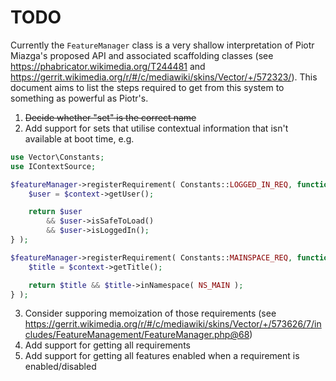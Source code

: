 TODO
====

Currently the `FeatureManager` class is a very shallow interpretation of Piotr Miazga's proposed
API and associated scaffolding classes (see https://phabricator.wikimedia.org/T244481 and
https://gerrit.wikimedia.org/r/#/c/mediawiki/skins/Vector/+/572323/). This document aims to list
the steps required to get from this system to something as powerful as Piotr's.

1. ~~Decide whether "set" is the correct name~~
2. Add support for sets that utilise contextual information that isn't available at boot time, e.g.

```php
use Vector\Constants;
use IContextSource;

$featureManager->registerRequirement( Constants::LOGGED_IN_REQ, function( IContextSource $context ) {
	$user = $context->getUser();

	return $user
		&& $user->isSafeToLoad()
		&& $user->isLoggedIn();
} );

$featureManager->registerRequirement( Constants::MAINSPACE_REQ, function ( IContextSource $context ) {
	$title = $context->getTitle();

	return $title && $title->inNamespace( NS_MAIN );
} );
```

3. Consider supporing memoization of those requirements (see https://gerrit.wikimedia.org/r/#/c/mediawiki/skins/Vector/+/573626/7/includes/FeatureManagement/FeatureManager.php@68)
4. Add support for getting all requirements
5. Add support for getting all features enabled when a requirement is enabled/disabled
